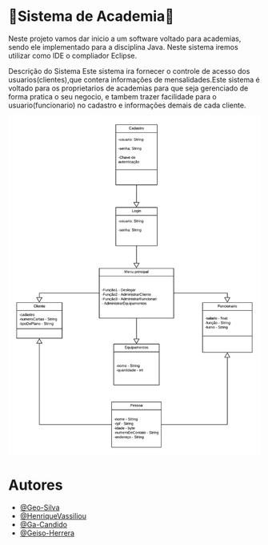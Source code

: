 # 💪Sistema de Academia💪
Neste projeto vamos dar inicio a um software voltado para academias, sendo ele implementado
para a disciplina Java. Neste sistema iremos utilizar como IDE o compliador Eclipse.

Descrição do Sistema
Este sistema ira fornecer o controle de acesso dos usuarios(clientes),que contera informações 
de mensalidades.Este sistema é voltado para os proprietarios de academias 
para que seja gerenciado de forma pratica o seu negocio, e tambem trazer facilidade
para o usuario(funcionario) no cadastro e informações demais de cada cliente.

![DiagramaClasses](/Diagramas%20de%20Classe%20Projeto.png "DiagramaClasse")

# Autores

- [@Geo-Silva](https://github.com/Geo-Silva)
- [@HenriqueVassiliou](https://github.com/HenriqueVassiliou)
- [@Ga-Candido](https://github.com/Ga-Candido)
- [@Geiso-Herrera](https://github.com/Geiso-Herrera)


